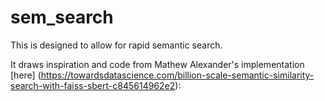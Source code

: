 # sem_search
 
This is designed to allow for rapid semantic search.

It draws inspiration and code from Mathew Alexander's implementation [here] (https://towardsdatascience.com/billion-scale-semantic-similarity-search-with-faiss-sbert-c845614962e2):